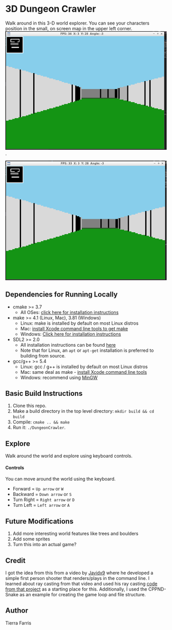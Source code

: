 # 3D Dungeon Crawler
Walk around in this 3-D world explorer.  You can see your characters position in the small, on screen map in the upper left corner.
![Preview File](chrome_slhM9vXgKk.png).

![Preview gif](G03LAop0Jv.gif)

## Dependencies for Running Locally
* cmake >= 3.7
  * All OSes: [click here for installation instructions](https://cmake.org/install/)
* make >= 4.1 (Linux, Mac), 3.81 (Windows)
  * Linux: make is installed by default on most Linux distros
  * Mac: [install Xcode command line tools to get make](https://developer.apple.com/xcode/features/)
  * Windows: [Click here for installation instructions](http://gnuwin32.sourceforge.net/packages/make.htm)
* SDL2 >= 2.0
  * All installation instructions can be found [here](https://wiki.libsdl.org/Installation)
  * Note that for Linux, an `apt` or `apt-get` installation is preferred to building from source.
* gcc/g++ >= 5.4
  * Linux: gcc / g++ is installed by default on most Linux distros
  * Mac: same deal as make - [install Xcode command line tools](https://developer.apple.com/xcode/features/)
  * Windows: recommend using [MinGW](http://www.mingw.org/)

## Basic Build Instructions

1. Clone this repo.
2. Make a build directory in the top level directory: `mkdir build && cd build`
3. Compile: `cmake .. && make`
4. Run it: `./DungeonCrawler`.

## Explore

Walk around the world and explore using keyboard controls.
#### Controls
You can move around the world using the keyboard.  
  * Forward = `Up arrow` or `W`
  * Backward = `Down arrow` or `S`
  * Turn Right = `Right arrow` or `D`
  * Turn Left = `Left arrow` or `A`

## Future Modifications
 1. Add more interesting world features like trees and boulders
 2. Add some sprites
 3. Turn this into an actual game?


## Credit
I got the idea from this from a video by [Javidx9](https://www.github.com/onelonecoder) where he developed a simple first person shooter that renders/plays in the command line.  I learned about ray casting from that video and used his ray casting [code from that project](https://github.com/OneLoneCoder/CommandLineFPS) as a starting place for this.  Additionally, I used the CPPND-Snake as an example for creating the game loop and file structure. 

## Author
Tierra Farris


